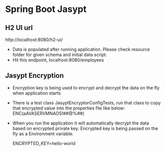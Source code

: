 # Spring Boot Jasypt

## H2 UI url 
http://localhost:8080/h2-ui/

- Data is populated after running application. Please check resource folder for given schema and initial data script.
- Hit this endpoint, localhost:8080/employees

## Jasypt Encryption
- Encryption key is being used to encrypt and decrypt the data on the fly when application starts
- There is a test class JasyptEncryptorConfigTests, run that class to copy that encrypted value into the properties file like below:
  ENC(aAVASERVMNAOS!##@%##) 
  
- When you run the application it will automatically decrypt the data based on encrypted private key. Encrypted key is being passed on the fly as a Environment variable.
  
  ENCRYPTED_KEY=hello-world